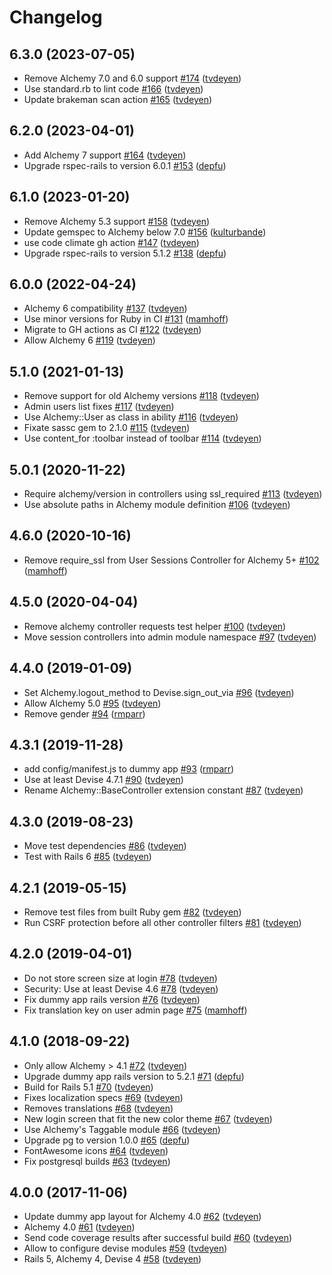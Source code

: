 # Changelog

## 6.3.0 (2023-07-05)

- Remove Alchemy 7.0 and 6.0 support [#174](https://github.com/AlchemyCMS/alchemy-devise/pull/174) ([tvdeyen](https://github.com/tvdeyen))
- Use standard.rb to lint code [#166](https://github.com/AlchemyCMS/alchemy-devise/pull/166) ([tvdeyen](https://github.com/tvdeyen))
- Update brakeman scan action [#165](https://github.com/AlchemyCMS/alchemy-devise/pull/165) ([tvdeyen](https://github.com/tvdeyen))

## 6.2.0 (2023-04-01)

- Add Alchemy 7 support [#164](https://github.com/AlchemyCMS/alchemy-devise/pull/164) ([tvdeyen](https://github.com/tvdeyen))
- Upgrade rspec-rails to version 6.0.1 [#153](https://github.com/AlchemyCMS/alchemy-devise/pull/153) ([depfu](https://github.com/apps/depfu))

## 6.1.0 (2023-01-20)

- Remove Alchemy 5.3 support [#158](https://github.com/AlchemyCMS/alchemy-devise/pull/158) ([tvdeyen](https://github.com/tvdeyen))
- Update gemspec to Alchemy below 7.0 [#156](https://github.com/AlchemyCMS/alchemy-devise/pull/156) ([kulturbande](https://github.com/kulturbande))
- use code climate gh action [#147](https://github.com/AlchemyCMS/alchemy-devise/pull/147) ([tvdeyen](https://github.com/tvdeyen))
- Upgrade rspec-rails to version 5.1.2 [#138](https://github.com/AlchemyCMS/alchemy-devise/pull/138) ([depfu](https://github.com/apps/depfu))

## 6.0.0 (2022-04-24)

- Alchemy 6 compatibility [#137](https://github.com/AlchemyCMS/alchemy-devise/pull/137) ([tvdeyen](https://github.com/tvdeyen))
- Use minor versions for Ruby in CI [#131](https://github.com/AlchemyCMS/alchemy-devise/pull/131) ([mamhoff](https://github.com/mamhoff))
- Migrate to GH actions as CI [#122](https://github.com/AlchemyCMS/alchemy-devise/pull/122) ([tvdeyen](https://github.com/tvdeyen))
- Allow Alchemy 6 [#119](https://github.com/AlchemyCMS/alchemy-devise/pull/119) ([tvdeyen](https://github.com/tvdeyen))

## 5.1.0 (2021-01-13)

- Remove support for old Alchemy versions [#118](https://github.com/AlchemyCMS/alchemy-devise/pull/118) ([tvdeyen](https://github.com/tvdeyen))
- Admin users list fixes [#117](https://github.com/AlchemyCMS/alchemy-devise/pull/117) ([tvdeyen](https://github.com/tvdeyen))
- Use Alchemy::User as class in ability [#116](https://github.com/AlchemyCMS/alchemy-devise/pull/116) ([tvdeyen](https://github.com/tvdeyen))
- Fixate sassc gem to 2.1.0 [#115](https://github.com/AlchemyCMS/alchemy-devise/pull/115) ([tvdeyen](https://github.com/tvdeyen))
- Use content_for :toolbar instead of toolbar [#114](https://github.com/AlchemyCMS/alchemy-devise/pull/114) ([tvdeyen](https://github.com/tvdeyen))

## 5.0.1 (2020-11-22)

- Require alchemy/version in controllers using ssl_required [#113](https://github.com/AlchemyCMS/alchemy-devise/pull/113) ([tvdeyen](https://github.com/tvdeyen))
- Use absolute paths in Alchemy module definition [#106](https://github.com/AlchemyCMS/alchemy-devise/pull/106) ([tvdeyen](https://github.com/tvdeyen))

## 4.6.0 (2020-10-16)

- Remove require_ssl from User Sessions Controller for Alchemy 5+ [#102](https://github.com/AlchemyCMS/alchemy-devise/pull/102) ([mamhoff](https://github.com/mamhoff))

## 4.5.0 (2020-04-04)

- Remove alchemy controller requests test helper [#100](https://github.com/AlchemyCMS/alchemy-devise/pull/100) ([tvdeyen](https://github.com/tvdeyen))
- Move session controllers into admin module namespace [#97](https://github.com/AlchemyCMS/alchemy-devise/pull/97) ([tvdeyen](https://github.com/tvdeyen))

## 4.4.0 (2019-01-09)

- Set Alchemy.logout_method to Devise.sign_out_via [#96](https://github.com/AlchemyCMS/alchemy-devise/pull/96) ([tvdeyen](https://github.com/tvdeyen))
- Allow Alchemy 5.0 [#95](https://github.com/AlchemyCMS/alchemy-devise/pull/95) ([tvdeyen](https://github.com/tvdeyen))
- Remove gender [#94](https://github.com/AlchemyCMS/alchemy-devise/pull/94) ([rmparr](https://github.com/rmparr))

## 4.3.1 (2019-11-28)

- add config/manifest.js to dummy app [#93](https://github.com/AlchemyCMS/alchemy-devise/pull/93) ([rmparr](https://github.com/rmparr))
- Use at least Devise 4.7.1 [#90](https://github.com/AlchemyCMS/alchemy-devise/pull/90) ([tvdeyen](https://github.com/tvdeyen))
- Rename Alchemy::BaseController extension constant [#87](https://github.com/AlchemyCMS/alchemy-devise/pull/87) ([tvdeyen](https://github.com/tvdeyen))

## 4.3.0 (2019-08-23)

- Move test dependencies [#86](https://github.com/AlchemyCMS/alchemy-devise/pull/86) ([tvdeyen](https://github.com/tvdeyen))
- Test with Rails 6 [#85](https://github.com/AlchemyCMS/alchemy-devise/pull/85) ([tvdeyen](https://github.com/tvdeyen))

## 4.2.1 (2019-05-15)

- Remove test files from built Ruby gem [#82](https://github.com/AlchemyCMS/alchemy-devise/pull/82) ([tvdeyen](https://github.com/tvdeyen))
- Run CSRF protection before all other controller filters [#81](https://github.com/AlchemyCMS/alchemy-devise/pull/81) ([tvdeyen](https://github.com/tvdeyen))

## 4.2.0 (2019-04-01)

- Do not store screen size at login [#78](https://github.com/AlchemyCMS/alchemy-devise/pull/78) ([tvdeyen](https://github.com/tvdeyen))
- Security: Use at least Devise 4.6 [#78](https://github.com/AlchemyCMS/alchemy-devise/pull/78) ([tvdeyen](https://github.com/tvdeyen))
- Fix dummy app rails version [#76](https://github.com/AlchemyCMS/alchemy-devise/pull/76) ([tvdeyen](https://github.com/tvdeyen))
- Fix translation key on user admin page [#75](https://github.com/AlchemyCMS/alchemy-devise/pull/75) ([mamhoff](https://github.com/mamhoff))


## 4.1.0 (2018-09-22)

- Only allow Alchemy > 4.1 [#72](https://github.com/AlchemyCMS/alchemy-devise/pull/72) ([tvdeyen](https://github.com/tvdeyen))
- Upgrade dummy app rails version to 5.2.1 [#71](https://github.com/AlchemyCMS/alchemy-devise/pull/71) ([depfu](https://github.com/marketplace/depfu))
- Build for Rails 5.1 [#70](https://github.com/AlchemyCMS/alchemy-devise/pull/70) ([tvdeyen](https://github.com/tvdeyen))
- Fixes localization specs [#69](https://github.com/AlchemyCMS/alchemy-devise/pull/69) ([tvdeyen](https://github.com/tvdeyen))
- Removes translations [#68](https://github.com/AlchemyCMS/alchemy-devise/pull/68) ([tvdeyen](https://github.com/tvdeyen))
- New login screen that fit the new color theme [#67](https://github.com/AlchemyCMS/alchemy-devise/pull/67) ([tvdeyen](https://github.com/tvdeyen))
- Use Alchemy's Taggable module [#66](https://github.com/AlchemyCMS/alchemy-devise/pull/66) ([tvdeyen](https://github.com/tvdeyen))
- Upgrade pg to version 1.0.0 [#65](https://github.com/AlchemyCMS/alchemy-devise/pull/65) ([depfu](https://github.com/marketplace/depfu))
- FontAwesome icons [#64](https://github.com/AlchemyCMS/alchemy-devise/pull/64) ([tvdeyen](https://github.com/tvdeyen))
- Fix postgresql builds [#63](https://github.com/AlchemyCMS/alchemy-devise/pull/63) ([tvdeyen](https://github.com/tvdeyen))

## 4.0.0 (2017-11-06)

- Update dummy app layout for Alchemy 4.0 [#62](https://github.com/AlchemyCMS/alchemy-devise/pull/62) ([tvdeyen](https://github.com/tvdeyen))
- Alchemy 4.0 [#61](https://github.com/AlchemyCMS/alchemy-devise/pull/61) ([tvdeyen](https://github.com/tvdeyen))
- Send code coverage results after successful build [#60](https://github.com/AlchemyCMS/alchemy-devise/pull/60) ([tvdeyen](https://github.com/tvdeyen))
- Allow to configure devise modules [#59](https://github.com/AlchemyCMS/alchemy-devise/pull/59) ([tvdeyen](https://github.com/tvdeyen))
- Rails 5, Alchemy 4, Devise 4 [#58](https://github.com/AlchemyCMS/alchemy-devise/pull/58) ([tvdeyen](https://github.com/tvdeyen))
